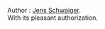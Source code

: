 Author : [Jens Schwaiger](https://homepage.uni-graz.at/de/jens.schwaiger/).  
With its pleasant authorization.
